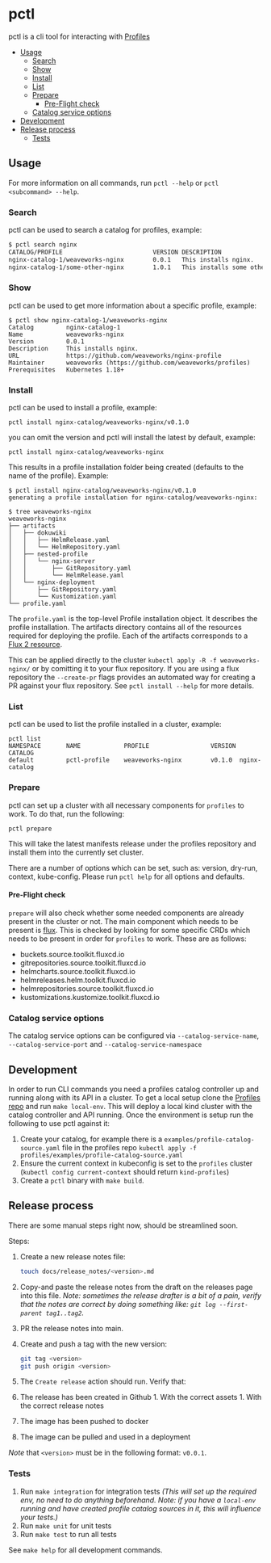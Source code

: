 # pctl
pctl is a cli tool for interacting with [Profiles](https://github.com/weaveworks/profiles)

<!--
To update the TOC, install https://github.com/kubernetes-sigs/mdtoc
and run: mdtoc -inplace README.md
-->

 <!-- toc -->
- [Usage](#usage)
  - [Search](#search)
  - [Show](#show)
  - [Install](#install)
  - [List](#list)
  - [Prepare](#prepare)
    - [Pre-Flight check](#pre-flight-check)
  - [Catalog service options](#catalog-service-options)
- [Development](#development)
- [Release process](#release-process)
  - [Tests](#tests)
<!-- /toc -->

## Usage

For more information on all commands, run `pctl --help` or `pctl <subcommand> --help`.

### Search
pctl can be used to search a catalog for profiles, example:
```sh
$ pctl search nginx
CATALOG/PROFILE                         VERSION DESCRIPTION
nginx-catalog-1/weaveworks-nginx        0.0.1   This installs nginx.
nginx-catalog-1/some-other-nginx        1.0.1   This installs some other nginx.
```

### Show

pctl can be used to get more information about a specific profile, example:

```
$ pctl show nginx-catalog-1/weaveworks-nginx
Catalog         nginx-catalog-1
Name            weaveworks-nginx
Version         0.0.1
Description     This installs nginx.
URL             https://github.com/weaveworks/nginx-profile
Maintainer      weaveworks (https://github.com/weaveworks/profiles)
Prerequisites   Kubernetes 1.18+
```

### Install

pctl can be used to install a profile, example:

```
pctl install nginx-catalog/weaveworks-nginx/v0.1.0
```

you can omit the version and pctl will install the latest by default, example:
```
pctl install nginx-catalog/weaveworks-nginx
```


This results in a profile installation folder being created (defaults to the name of the profile). Example:

```
$ pctl install nginx-catalog/weaveworks-nginx/v0.1.0
generating a profile installation for nginx-catalog/weaveworks-nginx:

$ tree weaveworks-nginx
weaveworks-nginx
├── artifacts
│   ├── dokuwiki
│   │   ├── HelmRelease.yaml
│   │   └── HelmRepository.yaml
│   ├── nested-profile
│   │   └── nginx-server
│   │       ├── GitRepository.yaml
│   │       └── HelmRelease.yaml
│   └── nginx-deployment
│       ├── GitRepository.yaml
│       └── Kustomization.yaml
└── profile.yaml

```

The `profile.yaml` is the top-level Profile installation object. It describes the profile installation. The artifacts
directory contains all of the resources required for deploying the profile. Each of the artifacts corresponds to a
[Flux 2 resource](https://fluxcd.io/docs/components/).


This can be applied directly to the cluster `kubectl apply -R -f weaveworks-nginx/` or by comitting it to your
flux repository. If you are using a flux repository the `--create-pr` flags provides an automated way for creating a PR
against your flux repository. See `pctl install --help` for more details.


### List
pctl can be used to list the profile installed in a cluster, example:
```
pctl list
NAMESPACE       NAME            PROFILE                 VERSION CATALOG
default         pctl-profile    weaveworks-nginx        v0.1.0  nginx-catalog
```


### Prepare

pctl can set up a cluster with all necessary components for `profiles` to work.
To do that, run the following:

```
pctl prepare
```

This will take the latest manifests release under the profiles repository and install
them into the currently set cluster.

There are a number of options which can be set, such as: version, dry-run, context, kube-config.
Please run `pctl help` for all options and defaults.

#### Pre-Flight check

`prepare` will also check whether some needed components are already present in the cluster or not.
The main component which needs to be present is [flux](https://github.com/fluxcd/flux2). This is
checked by looking for some specific CRDs which needs to be present in order for `profiles` to work.
These are as follows:

- buckets.source.toolkit.fluxcd.io
- gitrepositories.source.toolkit.fluxcd.io
- helmcharts.source.toolkit.fluxcd.io
- helmreleases.helm.toolkit.fluxcd.io
- helmrepositories.source.toolkit.fluxcd.io
- kustomizations.kustomize.toolkit.fluxcd.io

### Catalog service options

The catalog service options can be configured via `--catalog-service-name`, `--catalog-service-port` and `--catalog-service-namespace`

## Development

In order to run CLI commands you need a profiles catalog controller up and running along with its API in a cluster.
To get a local setup clone the [Profiles repo](https://github.com/weaveworks/profiles) and run `make local-env`.
This will deploy a local kind cluster with the catalog controller and API running. Once the environment is setup
run the following to use pctl against it:

1. Create your catalog, for example there is a `examples/profile-catalog-source.yaml` file in the profiles repo
`kubectl apply -f profiles/examples/profile-catalog-source.yaml`
1. Ensure the current context in kubeconfig is set to the `profiles` cluster (`kubectl config current-context` should return `kind-profiles`)
1. Create a `pctl` binary with `make build`.

## Release process
There are some manual steps right now, should be streamlined soon.

Steps:

1. Create a new release notes file:
   ```sh
   touch docs/release_notes/<version>.md
   ```

1. Copy-and paste the release notes from the draft on the releases page into this file.
   _Note: sometimes the release drafter is a bit of a pain, verify that the notes are
   correct by doing something like: `git log --first-parent tag1..tag2`._

1. PR the release notes into main.

1. Create and push a tag with the new version:
   ```sh
   git tag <version>
   git push origin <version>
   ```

1. The `Create release` action should run. Verify that:
  1. The release has been created in Github
    1. With the correct assets
    1. With the correct release notes
  1. The image has been pushed to docker
  1. The image can be pulled and used in a deployment

_Note_ that `<version>` must be in the following format: `v0.0.1`. 

### Tests

1. Run `make integration` for integration tests _(This will set up the required env, no need to do anything beforehand.
   Note: if you have a `local-env` running and have created profile catalog sources in it, this will influence your tests.)_
1. Run `make unit` for unit tests
1. Run `make test` to run all tests

See `make help` for all development commands.
